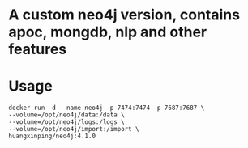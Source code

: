 # A custom neo4j version, contains apoc, mongdb, nlp and other features

# Usage    

```
docker run -d --name neo4j -p 7474:7474 -p 7687:7687 \
--volume=/opt/neo4j/data:/data \ 
--volume=/opt/neo4j/logs:/logs \ 
--volume=/opt/neo4j/import:/import \ 
huangxinping/neo4j:4.1.0
```